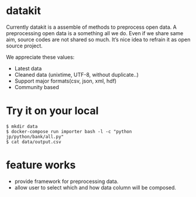 # datakit
  Currently datakit is a assemble of methods to preprocess open data. A preprocessing open data is a something all we do. Even if we share same aim, source codes are not shared so much. It’s nice idea to refrain it as open source project.

We appreciate these values: 
- Latest data
- Cleaned data (unixtime, UTF-8, without duplicate..)
- Support major formats(csv, json, xml, hdf)
- Community based

# Try it on your local
    $ mkdir data
    $ docker-compose run importer bash -l -c "python jp/python/bank/all.py"
    $ cat data/output.csv

# feature works
- provide framework for preprocessing data.
- allow user to select which and how data column will be composed.



